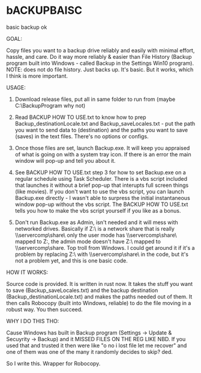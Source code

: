 # bACKUPBAISC
basic backup ok


GOAL: 

Copy files you want to a backup drive reliably and easily with minimal effort, hassle, and care. Do it way more reliably & easier than File History (Backup program built into Windows - called Backup in the Settings Win10 program). NOTE: does not do file history. Just backs up. It's basic. But it works, which I think is more important.


USAGE: 

1. Download release files, put all in same folder to run from (maybe C:\BackupProgram why not)


2. Read BACKUP HOW TO USE.txt to know how to prep Backup_destinationLocale.txt and Backup_saveLocales.txt - put the path you want to send data to (destination) and the paths you want to save (saves) in the text files. There's no options or configs.


3. Once those files are set, launch Backup.exe. It will keep you appraised of what is going on with a system tray icon. If there is an error the main window will pop-up and tell you about it.


4. See BACKUP HOW TO USE.txt step 3 for how to set Backup.exe on a regular schedule using Task Scheduler. There is a vbs script included that launches it without a brief pop-up that interupts full screen things (like movies). If you don't want to use the vbs script, you can launch Backup.exe directly - I wasn't able to surpress the initial instantaneous window pop-up without the vbs script. The BACKUP HOW TO USE.txt tells you how to make the vbs script yourself if you like as a bonus.

5. Don't run Backup.exe as Admin, isn't needed and it will mess with networked drives. Basically if Z:\ is a network share that is really \\\servercomp\share\ only the user mode has \\\servercomp\share\ mapped to Z:\, the admin mode doesn't have Z:\ mapped to \\\servercomp\share\. Top troll from Windows. I could get around it if it's a problem by replacing Z:\ with \\\servercomp\share\ in the code, but it's not a problem yet, and this is one basic code.


HOW IT WORKS:

Source code is provided. It is written in rust now. It takes the stuff you want to save (Backup_saveLocales.txt) and the backup destination (Backup_destinationLocale.txt) and makes the paths needed out of them. It then calls Robocopy (built into Windows, reliable) to do the file moving in a robust way. You then succeed.


WHY I DO THIS THO:

Cause Windows has built in Backup program (Settings -> Update & Secuyrity -> Backup) and it MISSED FILES ON THE REG LIKE NBD. If you used that and trusted it then were like "o no i lost file let me recover" and one of them was one of the many it randomly decides to skip? ded.

So I write this. Wrapper for Robocopy.
